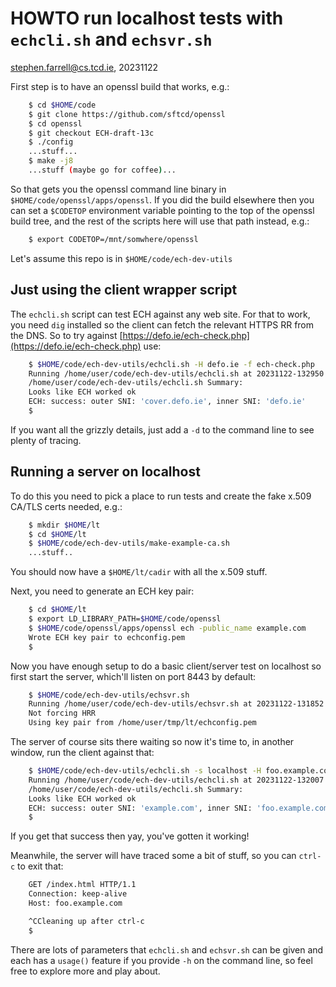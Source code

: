 # HOWTO run localhost tests with ``echcli.sh`` and ``echsvr.sh``

stephen.farrell@cs.tcd.ie, 20231122

First step is to have an openssl build that works, e.g.:

```bash
    $ cd $HOME/code
    $ git clone https://github.com/sftcd/openssl
    $ cd openssl
    $ git checkout ECH-draft-13c
    $ ./config
    ...stuff...
    $ make -j8
    ...stuff (maybe go for coffee)...
```

So that gets you the openssl command line binary in
``$HOME/code/openssl/apps/openssl``. If you did the build elsewhere then you
can set a ``$CODETOP`` environment variable pointing to the top of the openssl
build tree, and the rest of the scripts here will use that path instead, e.g.:

```bash
    $ export CODETOP=/mnt/somwhere/openssl
```
Let's assume this repo is in ``$HOME/code/ech-dev-utils``

## Just using the client wrapper script

The ``echcli.sh`` script can test ECH against any web site. For that to work,
you need ``dig`` installed so the client can fetch the relevant HTTPS RR from
the DNS. So to try against [https://defo.ie/ech-check.php](https://defo.ie/ech-check.php)
use:

```bash
    $ $HOME/code/ech-dev-utils/echcli.sh -H defo.ie -f ech-check.php
    Running /home/user/code/ech-dev-utils/echcli.sh at 20231122-132950
    /home/user/code/ech-dev-utils/echcli.sh Summary: 
    Looks like ECH worked ok
    ECH: success: outer SNI: 'cover.defo.ie', inner SNI: 'defo.ie'
    $ 
```

If you want all the grizzly details, just add a ``-d`` to the command line to
see plenty of tracing.

## Running a server on localhost

To do this you need to pick a place to run tests and create the fake x.509
CA/TLS certs needed, e.g.:

```bash
    $ mkdir $HOME/lt
    $ cd $HOME/lt
    $ $HOME/code/ech-dev-utils/make-example-ca.sh
    ...stuff..
```
You should now have a ``$HOME/lt/cadir`` with all the
x.509 stuff.

Next, you need to generate an ECH key pair:

```bash
    $ cd $HOME/lt
    $ export LD_LIBRARY_PATH=$HOME/code/openssl
    $ $HOME/code/openssl/apps/openssl ech -public_name example.com
    Wrote ECH key pair to echconfig.pem
    $
```
Now you have enough setup to do a basic client/server test
on localhost so first start the server, which'll listen on
port 8443 by default:

```bash
    $ $HOME/code/ech-dev-utils/echsvr.sh
    Running /home/user/code/ech-dev-utils/echsvr.sh at 20231122-131852
    Not forcing HRR
    Using key pair from /home/user/tmp/lt/echconfig.pem
```

The server of course sits there waiting so now it's time to, in another window,
run the client against that:

```bash
    $ $HOME/code/ech-dev-utils/echcli.sh -s localhost -H foo.example.com -p 8443 -P echconfig.pem -f index.html
    Running /home/user/code/ech-dev-utils/echcli.sh at 20231122-132007
    /home/user/code/ech-dev-utils/echcli.sh Summary: 
    Looks like ECH worked ok
    ECH: success: outer SNI: 'example.com', inner SNI: 'foo.example.com'
    $
```
If you get that success then yay, you've gotten it working!

Meanwhile, the server will have traced some a bit of stuff, so you can
``ctrl-c`` to exit that:

```bash
    GET /index.html HTTP/1.1
    Connection: keep-alive
    Host: foo.example.com

    ^CCleaning up after ctrl-c
    $
```

There are lots of parameters that ``echcli.sh`` and ``echsvr.sh`` can be given
and each has a ``usage()`` feature if you provide ``-h`` on the command line,
so feel free to explore more and play about.

